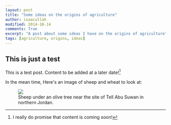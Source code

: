 ```yaml
---
layout: post
title: "Some ideas on the origins of agriculture"
author: isaacullah
modified: 2014-10-14
comments: True
excerpt: "A post about some ideas I have on the origins of agriculture"
tags: [agriculture, origins, ideas]
---
```


## This is just a test

This is a test post. Content to be added at a later date![^1]

In the mean time, Here's an image of sheep and wheat to look at:
<figure>
	<a href="/images/Sheep_under_olive_tree.png"><img src="/images/Sheep_under_olive_tree.png"></a>
	<figcaption>Sheep under an olive tree near the site of Tell Abu Suwan in northern Jordan.</figcaption>
</figure>

[^1]: I really do promise that content is coming soon!
